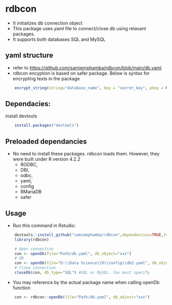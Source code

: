 # rdbcon

- It initializes db connection object
- This package uses yaml file to connect/close db using relavant packages.
- It supports both databases SQL and MySQL

## yaml structure
- refer to https://github.com/samiemphamba/rdbcon/blob/main/db.yaml
- rdbcon encyption is based on safer package. Below is syntax for encrypting texts in the package
```r 
    encrypt_string(string="database_name", key = "secret_key", pkey = NULL, ascii = TRUE)
```

## Dependacies:
install devtools
```r
    install.packages("devtools")
```
## Preloaded dependancies
- No need to install these packages. rdbcon loads them. However, they were built under R version 4.2.2 
    - RODBC,
    - DBI,
    - odbc,
    - yaml,
    - config
    - RMariaDB
    - safer

## Usage
- Run this command in Rstudio:
```r
    devtools::install_github("samiemphamba/rdbcon",dependencies=TRUE,force = TRUE)
    library(rdbcon)

    # Open connection
    con <- openDb(file="Path/db.yaml", db_object="xxx")
    # OR
    con <- openDb(file="D:\\Data Science\\R\\config\\db2.yaml", db_object="obj_name2",encrypted_params = T, key = "secret_key" )
    # Close connection
    closeDb(con, db_type="SQL") #SQL or MySQL. You must specify
```
- You may reference by the actual package name when calling openDb function
```r
    con <- rdbcon::openDb(file="Path/db.yaml", db_object="xxx")
```



